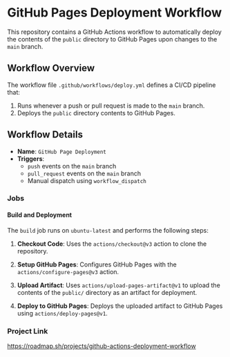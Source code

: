 # GitHub Pages Deployment Workflow

This repository contains a GitHub Actions workflow to automatically deploy the contents of the `public` directory to GitHub Pages upon changes to the `main` branch.

## Workflow Overview

The workflow file `.github/workflows/deploy.yml` defines a CI/CD pipeline that:

1. Runs whenever a push or pull request is made to the `main` branch.
2. Deploys the `public` directory contents to GitHub Pages.

## Workflow Details

- **Name**: `GitHub Page Deployment`
- **Triggers**:
  - `push` events on the `main` branch
  - `pull_request` events on the `main` branch
  - Manual dispatch using `workflow_dispatch`

### Jobs

#### Build and Deployment

The `build` job runs on `ubuntu-latest` and performs the following steps:

1. **Checkout Code**: Uses the `actions/checkout@v3` action to clone the repository.

2. **Setup GitHub Pages**: Configures GitHub Pages with the `actions/configure-pages@v3` action.

3. **Upload Artifact**: Uses `actions/upload-pages-artifact@v1` to upload the contents of the `public/` directory as an artifact for deployment.

4. **Deploy to GitHub Pages**: Deploys the uploaded artifact to GitHub Pages using `actions/deploy-pages@v1`.

### Project Link

https://roadmap.sh/projects/github-actions-deployment-workflow
